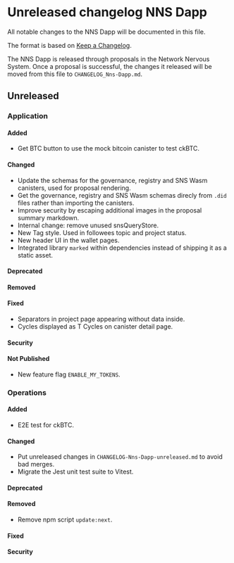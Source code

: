 # Unreleased changelog NNS Dapp

All notable changes to the NNS Dapp will be documented in this file.

The format is based on [Keep a Changelog](https://keepachangelog.com/en/1.0.0/).

The NNS Dapp is released through proposals in the Network Nervous System. Once a
proposal is successful, the changes it released will be moved from this file to
`CHANGELOG_Nns-Dapp.md`.

## Unreleased

### Application

#### Added

* Get BTC button to use the mock bitcoin canister to test ckBTC.

#### Changed

* Update the schemas for the governance, registry and SNS Wasm canisters, used for proposal rendering.
* Get the governance, registry and SNS Wasm schemas direcly from `.did` files rather than importing the canisters.
* Improve security by escaping additional images in the proposal summary markdown.
* Internal change: remove unused snsQueryStore.
* New Tag style. Used in followees topic and project status.
* New header UI in the wallet pages.
* Integrated library `marked` within dependencies instead of shipping it as a static asset.

#### Deprecated
#### Removed

#### Fixed

* Separators in project page appearing without data inside.
* Cycles displayed as T Cycles on canister detail page.

#### Security

#### Not Published

* New feature flag `ENABLE_MY_TOKENS`.

### Operations

#### Added

* E2E test for ckBTC.

#### Changed

* Put unreleased changes in `CHANGELOG-Nns-Dapp-unreleased.md` to avoid bad merges.
* Migrate the Jest unit test suite to Vitest.

#### Deprecated
#### Removed

* Remove npm script `update:next`.

#### Fixed

#### Security

